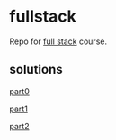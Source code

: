 # fullstack

Repo for [full stack](https://fullstackopen.com/en/about) course. 
## solutions

[part0](https://github.com/idaliisa/fullstack/blob/master/part0/diagrams.md)

[part1](https://github.com/idaliisa/fullstack/tree/master/part1)

[part2](https://github.com/idaliisa/fullstack/tree/master/part2)
